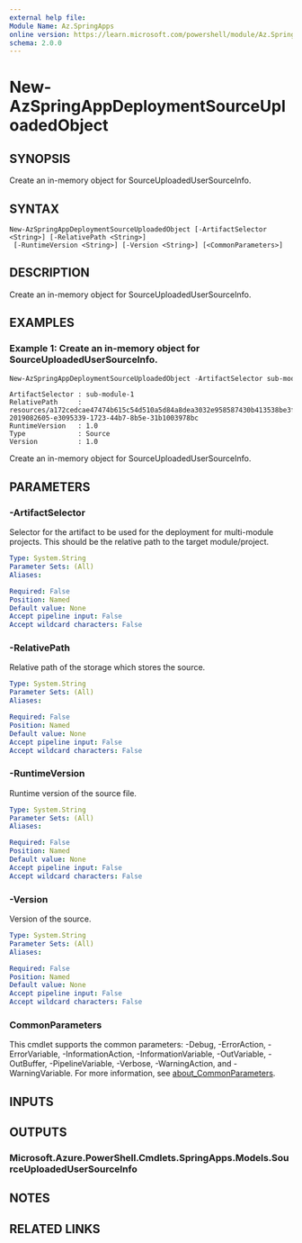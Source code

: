 ```yaml
---
external help file:
Module Name: Az.SpringApps
online version: https://learn.microsoft.com/powershell/module/Az.SpringApps/new-azspringappdeploymentsourceuploadedobject
schema: 2.0.0
---
```


# New-AzSpringAppDeploymentSourceUploadedObject

## SYNOPSIS
Create an in-memory object for SourceUploadedUserSourceInfo.

## SYNTAX

```
New-AzSpringAppDeploymentSourceUploadedObject [-ArtifactSelector <String>] [-RelativePath <String>]
 [-RuntimeVersion <String>] [-Version <String>] [<CommonParameters>]
```

## DESCRIPTION
Create an in-memory object for SourceUploadedUserSourceInfo.

## EXAMPLES

### Example 1: Create an in-memory object for SourceUploadedUserSourceInfo.
```powershell
New-AzSpringAppDeploymentSourceUploadedObject -ArtifactSelector sub-module-1 -RuntimeVersion 1.0 -RelativePath "resources/a172cedcae47474b615c54d510a5d84a8dea3032e958587430b413538be3f333-2019082605-e3095339-1723-44b7-8b5e-31b1003978bc" -Version 1.0
```

```output
ArtifactSelector : sub-module-1
RelativePath     : resources/a172cedcae47474b615c54d510a5d84a8dea3032e958587430b413538be3f333-2019082605-e3095339-1723-44b7-8b5e-31b1003978bc
RuntimeVersion   : 1.0
Type             : Source
Version          : 1.0
```

Create an in-memory object for SourceUploadedUserSourceInfo.

## PARAMETERS

### -ArtifactSelector
Selector for the artifact to be used for the deployment for multi-module projects.
This should be
        the relative path to the target module/project.

```yaml
Type: System.String
Parameter Sets: (All)
Aliases:

Required: False
Position: Named
Default value: None
Accept pipeline input: False
Accept wildcard characters: False
```

### -RelativePath
Relative path of the storage which stores the source.

```yaml
Type: System.String
Parameter Sets: (All)
Aliases:

Required: False
Position: Named
Default value: None
Accept pipeline input: False
Accept wildcard characters: False
```

### -RuntimeVersion
Runtime version of the source file.

```yaml
Type: System.String
Parameter Sets: (All)
Aliases:

Required: False
Position: Named
Default value: None
Accept pipeline input: False
Accept wildcard characters: False
```

### -Version
Version of the source.

```yaml
Type: System.String
Parameter Sets: (All)
Aliases:

Required: False
Position: Named
Default value: None
Accept pipeline input: False
Accept wildcard characters: False
```

### CommonParameters
This cmdlet supports the common parameters: -Debug, -ErrorAction, -ErrorVariable, -InformationAction, -InformationVariable, -OutVariable, -OutBuffer, -PipelineVariable, -Verbose, -WarningAction, and -WarningVariable. For more information, see [about_CommonParameters](http://go.microsoft.com/fwlink/?LinkID=113216).

## INPUTS

## OUTPUTS

### Microsoft.Azure.PowerShell.Cmdlets.SpringApps.Models.SourceUploadedUserSourceInfo

## NOTES

## RELATED LINKS

